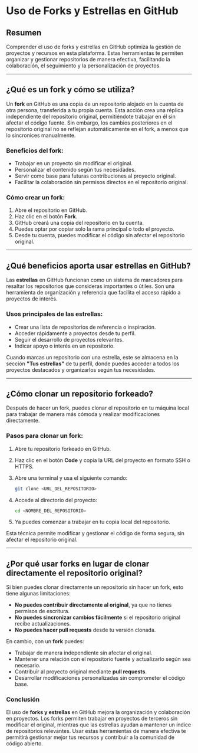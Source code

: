 
# Uso de Forks y Estrellas en GitHub

## Resumen

Comprender el uso de forks y estrellas en GitHub optimiza la gestión de proyectos y recursos en esta plataforma. Estas herramientas te permiten organizar y gestionar repositorios de manera efectiva, facilitando la colaboración, el seguimiento y la personalización de proyectos.

---

## ¿Qué es un fork y cómo se utiliza?

Un **fork** en GitHub es una copia de un repositorio alojado en la cuenta de otra persona, transferida a tu propia cuenta. Esta acción crea una réplica independiente del repositorio original, permitiéndote trabajar en él sin afectar el código fuente. Sin embargo, los cambios posteriores en el repositorio original no se reflejan automáticamente en el fork, a menos que lo sincronices manualmente.

### Beneficios del fork:

- Trabajar en un proyecto sin modificar el original.
- Personalizar el contenido según tus necesidades.
- Servir como base para futuras contribuciones al proyecto original.
- Facilitar la colaboración sin permisos directos en el repositorio original.

### Cómo crear un fork:

1. Abre el repositorio en GitHub.
2. Haz clic en el botón **Fork**.
3. GitHub creará una copia del repositorio en tu cuenta.
4. Puedes optar por copiar solo la rama principal o todo el proyecto.
5. Desde tu cuenta, puedes modificar el código sin afectar el repositorio original.

---

## ¿Qué beneficios aporta usar estrellas en GitHub?

Las **estrellas** en GitHub funcionan como un sistema de marcadores para resaltar los repositorios que consideras importantes o útiles. Son una herramienta de organización y referencia que facilita el acceso rápido a proyectos de interés.

### Usos principales de las estrellas:

- Crear una lista de repositorios de referencia o inspiración.
- Acceder rápidamente a proyectos desde tu perfil.
- Seguir el desarrollo de proyectos relevantes.
- Indicar apoyo o interés en un repositorio.

Cuando marcas un repositorio con una estrella, este se almacena en la sección **"Tus estrellas"** de tu perfil, donde puedes acceder a todos los proyectos destacados y organizarlos según tus necesidades.

---

## ¿Cómo clonar un repositorio forkeado?

Después de hacer un fork, puedes clonar el repositorio en tu máquina local para trabajar de manera más cómoda y realizar modificaciones directamente.

### Pasos para clonar un fork:

1. Abre tu repositorio forkeado en GitHub.
2. Haz clic en el botón **Code** y copia la URL del proyecto en formato SSH o HTTPS.
3. Abre una terminal y usa el siguiente comando:
    
    ```sh
    git clone <URL_DEL_REPOSITORIO>
    ```
    
4. Accede al directorio del proyecto:
    
    ```sh
    cd <NOMBRE_DEL_REPOSITORIO>
    ```
    
5. Ya puedes comenzar a trabajar en tu copia local del repositorio.

Esta técnica permite modificar y gestionar el código de forma segura, sin afectar el repositorio original.

---

## ¿Por qué usar forks en lugar de clonar directamente el repositorio original?

Si bien puedes clonar directamente un repositorio sin hacer un fork, esto tiene algunas limitaciones:

- **No puedes contribuir directamente al original**, ya que no tienes permisos de escritura.
- **No puedes sincronizar cambios fácilmente** si el repositorio original recibe actualizaciones.
- **No puedes hacer pull requests** desde tu versión clonada.

En cambio, con un **fork** puedes:

- Trabajar de manera independiente sin afectar el original.
- Mantener una relación con el repositorio fuente y actualizarlo según sea necesario.
- Contribuir al proyecto original mediante **pull requests**.
- Desarrollar modificaciones personalizadas sin comprometer el código base.

### Conclusión

El uso de **forks y estrellas** en GitHub mejora la organización y colaboración en proyectos. Los forks permiten trabajar en proyectos de terceros sin modificar el original, mientras que las estrellas ayudan a mantener un índice de repositorios relevantes. Usar estas herramientas de manera efectiva te permitirá gestionar mejor tus recursos y contribuir a la comunidad de código abierto.
